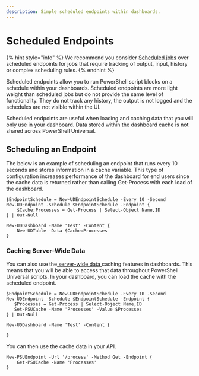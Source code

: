```yaml
---
description: Simple scheduled endpoints within dashboards.
---
```


# Scheduled Endpoints

{% hint style="info" %}
We recommend you consider [Scheduled jobs](../automation/schedules.md) over scheduled endpoints for jobs that require tracking of output, input, history or complex scheduling rules. 
{% endhint %}

Scheduled endpoints allow you to run PowerShell script blocks on a schedule within your dashboards. Scheduled endpoints are more light weight than scheduled jobs but do not provide the same level of functionality. They do not track any history, the output is not logged and the schedules are not visible within the UI. 

Scheduled endpoints are useful when loading and caching data that you will only use in your dashboard. Data stored within the dashboard cache is not shared across PowerShell Universal. 

## Scheduling an Endpoint

The below is an example of scheduling an endpoint that runs every 10 seconds and stores information in a cache variable. This type of configuration increases performance of the dashboard for end users since the cache data is returned rather than calling Get-Process with each load of the dashboard. 

```text
$EndpointSchedule = New-UDEndpointSchedule -Every 10 -Second
New-UDEndpoint -Schedule $EndpointSchedule -Endpoint {
    $Cache:Processes = Get-Process | Select-Object Name,ID
} | Out-Null

New-UDDashboard -Name 'Test' -Content {
    New-UDTable -Data $Cache:Processes
}
```

### Caching Server-Wide Data

You can also use the[ server-wide data ](../platform/cache.md)caching features in dashboards. This means that you will be able to access that data throughout PowerShell Universal scripts. In your dashboard, you can load the cache with the scheduled endpoint.

```text
$EndpointSchedule = New-UDEndpointSchedule -Every 10 -Second
New-UDEndpoint -Schedule $EndpointSchedule -Endpoint {
   $Processes = Get-Process | Select-Object Name,ID
   Set-PSUCache -Name 'Processes' -Value $Processes
} | Out-Null

New-UDDashboard -Name 'Test' -Content {
   
}
```

You can then use the cache data in your API.

```text
New-PSUEndpoint -Url '/process' -Method Get -Endpoint {
    Get-PSUCache -Name 'Processes'
}
```


